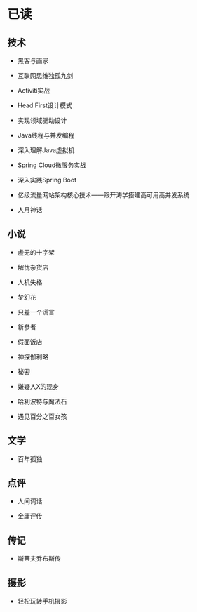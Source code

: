 # 已读

## 技术

- 黑客与画家

- 互联网思维独孤九剑

- Activiti实战

- Head First设计模式

- 实现领域驱动设计

- Java线程与并发编程

- 深入理解Java虚拟机

- Spring Cloud微服务实战

- 深入实践Spring Boot

- 亿级流量网站架构核心技术——跟开涛学搭建高可用高并发系统

- 人月神话

## 小说

- 虚无的十字架

- 解忧杂货店

- 人机失格

- 梦幻花

- 只差一个谎言

- 新参者

- 假面饭店

- 神探伽利略

- 秘密

- 嫌疑人X的现身

- 哈利波特与魔法石

- 遇见百分之百女孩

## 文学

- 百年孤独

## 点评

- 人间词话

- 金庸评传

## 传记

- 斯蒂夫乔布斯传

## 摄影

- 轻松玩转手机摄影
